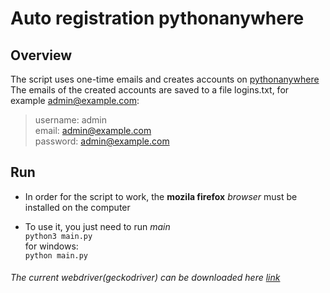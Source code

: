 Auto registration pythonanywhere
========

## Overview

The script uses one-time emails and creates accounts on [pythonanywhere](https://pythonanywhere.com "click")  
The emails of the created accounts are saved to a file logins.txt, for example admin@example.com:  
> username: admin  
> email: admin@example.com  
> password: admin@example.com  


## Run

* In order for the script to work, the __mozila firefox__ _browser_ must be installed on the computer

* To use it, you just need to run _main_  
    ```python3 main.py```  
  for windows:  
    ```python main.py```  

###### The current webdriver(geckodriver) can be downloaded here [link](https://github.com/mozilla/geckodriver/releases "click")

